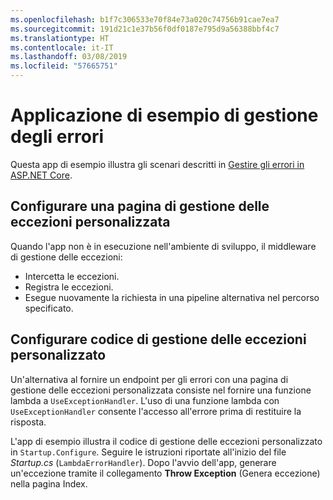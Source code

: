 ```yaml
---
ms.openlocfilehash: b1f7c306533e70f84e73a020c74756b91cae7ea7
ms.sourcegitcommit: 191d21c1e37b56f0df0187e795d9a56388bbf4c7
ms.translationtype: HT
ms.contentlocale: it-IT
ms.lasthandoff: 03/08/2019
ms.locfileid: "57665751"
---
```

# <a name="error-handling-sample-application"></a>Applicazione di esempio di gestione degli errori

Questa app di esempio illustra gli scenari descritti in [Gestire gli errori in ASP.NET Core](https://docs.microsoft.com/aspnet/core/fundamentals/error-handling).

## <a name="configure-a-custom-exception-handling-page"></a>Configurare una pagina di gestione delle eccezioni personalizzata

Quando l'app non è in esecuzione nell'ambiente di sviluppo, il middleware di gestione delle eccezioni:

* Intercetta le eccezioni.
* Registra le eccezioni.
* Esegue nuovamente la richiesta in una pipeline alternativa nel percorso specificato.

## <a name="configure-custom-exception-handling-code"></a>Configurare codice di gestione delle eccezioni personalizzato

Un'alternativa al fornire un endpoint per gli errori con una pagina di gestione delle eccezioni personalizzata consiste nel fornire una funzione lambda a `UseExceptionHandler`. L'uso di una funzione lambda con `UseExceptionHandler` consente l'accesso all'errore prima di restituire la risposta.

L'app di esempio illustra il codice di gestione delle eccezioni personalizzato in `Startup.Configure`. Seguire le istruzioni riportate all'inizio del file *Startup.cs* (`LambdaErrorHandler`). Dopo l'avvio dell'app, generare un'eccezione tramite il collegamento **Throw Exception** (Genera eccezione) nella pagina Index.
